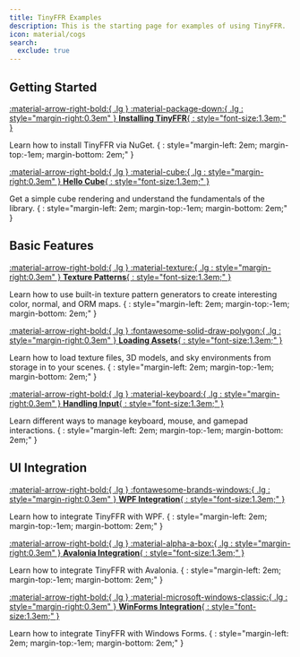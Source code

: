 ```yaml
---
title: TinyFFR Examples
description: This is the starting page for examples of using TinyFFR.
icon: material/cogs
search:
  exclude: true
---
```


## Getting Started

[:material-arrow-right-bold:{ .lg } :material-package-down:{ .lg : style="margin-right:0.3em" } __Installing TinyFFR__{ : style="font-size:1.3em;" }](installing.md)

Learn how to install TinyFFR via NuGet.
{ : style="margin-left: 2em; margin-top:-1em; margin-bottom: 2em;" }

[:material-arrow-right-bold:{ .lg } :material-cube:{ .lg : style="margin-right:0.3em" } __Hello Cube__{ : style="font-size:1.3em;" }](hello_cube.md)

Get a simple cube rendering and understand the fundamentals of the library.
{ : style="margin-left: 2em; margin-top:-1em; margin-bottom: 2em;" }

## Basic Features

[:material-arrow-right-bold:{ .lg } :material-texture:{ .lg : style="margin-right:0.3em" } __Texture Patterns__{ : style="font-size:1.3em;" }](texture_patterns.md)

Learn how to use built-in texture pattern generators to create interesting color, normal, and ORM maps.
{ : style="margin-left: 2em; margin-top:-1em; margin-bottom: 2em;" }

[:material-arrow-right-bold:{ .lg } :fontawesome-solid-draw-polygon:{ .lg : style="margin-right:0.3em" } __Loading Assets__{ : style="font-size:1.3em;" }](loading_assets.md)

Learn how to load texture files, 3D models, and sky environments from storage in to your scenes.
{ : style="margin-left: 2em; margin-top:-1em; margin-bottom: 2em;" }

[:material-arrow-right-bold:{ .lg } :material-keyboard:{ .lg : style="margin-right:0.3em" } __Handling Input__{ : style="font-size:1.3em;" }](handling_input.md)

Learn different ways to manage keyboard, mouse, and gamepad interactions.
{ : style="margin-left: 2em; margin-top:-1em; margin-bottom: 2em;" }

## UI Integration

[:material-arrow-right-bold:{ .lg } :fontawesome-brands-windows:{ .lg : style="margin-right:0.3em" } __WPF Integration__{ : style="font-size:1.3em;" }](integrating_wpf.md)

Learn how to integrate TinyFFR with WPF.
{ : style="margin-left: 2em; margin-top:-1em; margin-bottom: 2em;" }

[:material-arrow-right-bold:{ .lg } :material-alpha-a-box:{ .lg : style="margin-right:0.3em" } __Avalonia Integration__{ : style="font-size:1.3em;" }](integrating_avalonia.md)

Learn how to integrate TinyFFR with Avalonia.
{ : style="margin-left: 2em; margin-top:-1em; margin-bottom: 2em;" }

[:material-arrow-right-bold:{ .lg } :material-microsoft-windows-classic:{ .lg : style="margin-right:0.3em" } __WinForms Integration__{ : style="font-size:1.3em;" }](integrating_winforms.md)

Learn how to integrate TinyFFR with Windows Forms.
{ : style="margin-left: 2em; margin-top:-1em; margin-bottom: 2em;" }